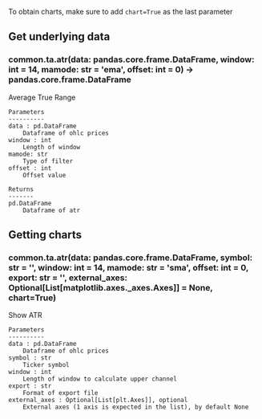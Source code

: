 To obtain charts, make sure to add `chart=True` as the last parameter

## Get underlying data 
### common.ta.atr(data: pandas.core.frame.DataFrame, window: int = 14, mamode: str = 'ema', offset: int = 0) -> pandas.core.frame.DataFrame

Average True Range

    Parameters
    ----------
    data : pd.DataFrame
        Dataframe of ohlc prices
    window : int
        Length of window
    mamode: str
        Type of filter
    offset : int
        Offset value

    Returns
    -------
    pd.DataFrame
        Dataframe of atr

## Getting charts 
### common.ta.atr(data: pandas.core.frame.DataFrame, symbol: str = '', window: int = 14, mamode: str = 'sma', offset: int = 0, export: str = '', external_axes: Optional[List[matplotlib.axes._axes.Axes]] = None, chart=True)

Show ATR

    Parameters
    ----------
    data : pd.DataFrame
        Dataframe of ohlc prices
    symbol : str
        Ticker symbol
    window : int
        Length of window to calculate upper channel
    export : str
        Format of export file
    external_axes : Optional[List[plt.Axes]], optional
        External axes (1 axis is expected in the list), by default None
